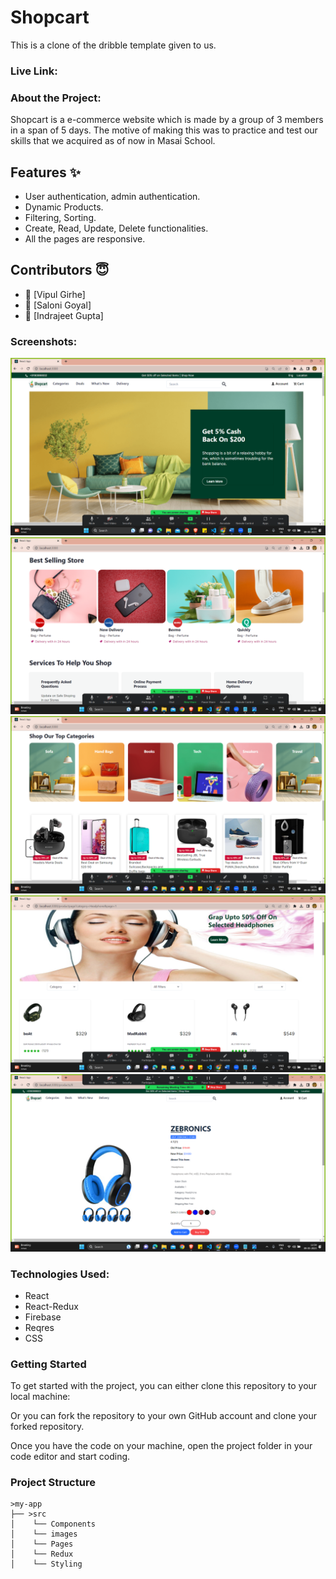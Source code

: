 <h1>Shopcart</h1>

This is a clone of the dribble template given to us.

<h3>Live Link: </h3> 


<h3>About the Project:</h3>
Shopcart is a e-commerce website which is made by a group of 3 members in a span of 5 days. The motive of making this was to practice and test our skills that we acquired as of now in Masai School. 


## Features ✨

- User authentication, admin authentication.
- Dynamic Products.
- Filtering, Sorting.
- Create, Read, Update, Delete functionalities.
- All the pages are responsive.

## Contributors  😇


- 👤 [Vipul Girhe]
- 👤 [Saloni Goyal]
- 👤 [Indrajeet Gupta]


           
<h3>Screenshots:</h3>
<img src="src/images/homepage.png" alt="screenshot" /> 
<img src="src/images/homepage1.png" alt="screenshot" /> 
<img src="src/images/homepage2.png" alt="screenshot" /> 
<img src="src/images/products.png" alt="screenshot" /> 
<img src="src/images/singleproduct.png" alt="screenshot" /> 

<h3>Technologies Used:</h3>
<ul>
        <li>React</li>
        <li>React-Redux</li>
        <li>Firebase</li>
        <li>Reqres</li>
        <li>CSS</li>
</ul>


<h3>Getting Started</h3>
To get started with the project, you can either clone this repository to your local machine:

Or you can fork the repository to your own GitHub account and clone your forked repository.

Once you have the code on your machine, open the project folder in your code editor and start coding.

<h3>Project Structure</h3>

    >my-app
    ├── >src
    │    └── Components
    │    └── images
    │    └── Pages
    │    └── Redux
    │    └── Styling  
